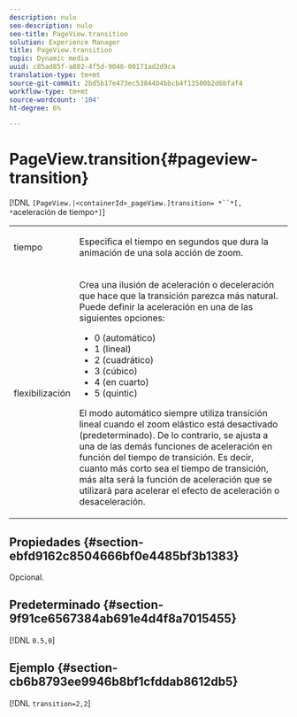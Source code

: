 ```yaml
---
description: nulo
seo-description: nulo
seo-title: PageView.transition
solution: Experience Manager
title: PageView.transition
topic: Dynamic media
uuid: c85ad85f-a802-4f5d-9046-00171ad2d9ca
translation-type: tm+mt
source-git-commit: 2bd5b17e473ec53844b4bbcb4f13580b2d6bfaf4
workflow-type: tm+mt
source-wordcount: '104'
ht-degree: 6%

---
```



# PageView.transition{#pageview-transition}

[!DNL `[PageView.|<containerId>_pageView.]transition= *``*[, *`aceleración de tiempo`*]`]

<table id="table_E314540D347D47699C04EB80D20C0721"> 
 <tbody> 
  <tr> 
   <td colname="col1"> <p> <span class="codeph"><span class="varname"> tiempo</span></span> </p> </td> 
   <td colname="col2"> <p> Especifica el tiempo en segundos que dura la animación de una sola acción de zoom. </p> </td> 
  </tr> 
  <tr> 
   <td colname="col1"> <p><span class="codeph"><span class="varname"> flexibilización</span></span> </p> </td> 
   <td colname="col2"> <p> Crea una ilusión de aceleración o deceleración que hace que la transición parezca más natural. Puede definir la aceleración en una de las siguientes opciones: </p> <p> 
     <ul id="ul_DA0D1CF2F2484410BFCCACA86661702E"> 
      <li id="li_93A2D53A53314D9594CEDC9EB20381D4">0 (automático) </li> 
      <li id="li_AD6A1F03DE544959BC4AA0DD97494F8C"> 1 (lineal) </li> 
      <li id="li_816A3CE796E3415B9650DDA204412A6A"> 2 (cuadrático) </li> 
      <li id="li_EF00BF6CA2AA48FEB54015FFBA9F8DD4"> 3 (cúbico) </li> 
      <li id="li_F3CB7F0821AF489C84A0CA155F5031A2"> 4 (en cuarto) </li> 
      <li id="li_F5B844DAF4CC453CA58BF09A660D139F"> 5 (quintic) </li> 
     </ul> </p> <p>El modo automático siempre utiliza transición lineal cuando el zoom elástico está desactivado (predeterminado). De lo contrario, se ajusta a una de las demás funciones de aceleración en función del tiempo de transición. Es decir, cuanto más corto sea el tiempo de transición, más alta será la función de aceleración que se utilizará para acelerar el efecto de aceleración o desaceleración. </p> </td> 
  </tr> 
 </tbody> 
</table>

## Propiedades {#section-ebfd9162c8504666bf0e4485bf3b1383}

Opcional.

## Predeterminado {#section-9f91ce6567384ab691e4d4f8a7015455}

[!DNL `0.5,0`]

## Ejemplo {#section-cb6b8793ee9946b8bf1cfddab8612db5}

[!DNL `transition=2,2`]
